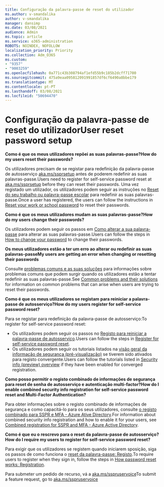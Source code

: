 ```yaml
---
title: Configuração da palavra-passe de reset do utilizador
ms.author: v-smandalika
author: v-smandalika
manager: dansimp
ms.date: 03/08/2021
audience: Admin
ms.topic: article
ms.service: o365-administration
ROBOTS: NOINDEX, NOFOLLOW
localization_priority: Priority
ms.collection: Adm_O365
ms.custom:
- "9357"
- "9003259"
ms.openlocfilehash: 0a771c43b308794af1efd55b9c185b2dcff71700
ms.sourcegitcommit: 475a9eaa095812091991857df6cf6490a8bbe179
ms.translationtype: MT
ms.contentlocale: pt-PT
ms.lasthandoff: 03/08/2021
ms.locfileid: "50694470"
---
```

# <a name="user-reset-password-setup"></a><span data-ttu-id="13427-102">Configuração da palavra-passe de reset do utilizador</span><span class="sxs-lookup"><span data-stu-id="13427-102">User reset password setup</span></span>

<span data-ttu-id="13427-103">**Como é que os meus utilizadores repõei as suas palavras-passe?**</span><span class="sxs-lookup"><span data-stu-id="13427-103">**How do my users reset their passwords?**</span></span>

<span data-ttu-id="13427-104">Os utilizadores precisam de se registar para redefinição da palavra-passe de autosserviço [aka.ms/ssprsetup](https://mysignins.microsoft.com/security-info) antes de poderem redefinir as suas palavras-passe.</span><span class="sxs-lookup"><span data-stu-id="13427-104">Users need to register for self-service password reset at [aka.ms/ssprsetup](https://mysignins.microsoft.com/security-info) before they can reset their passwords.</span></span> <span data-ttu-id="13427-105">Uma vez registado um utilizador, os utilizadores podem seguir as instruções no [Reset do seu trabalho ou palavra-passe escolar](https://docs.microsoft.com/azure/active-directory/user-help/active-directory-passwords-update-your-own-password) para redefinir as suas palavras-passe.</span><span class="sxs-lookup"><span data-stu-id="13427-105">Once a user has registered, the users can follow the instructions in [Reset your work or school password](https://docs.microsoft.com/azure/active-directory/user-help/active-directory-passwords-update-your-own-password) to reset their passwords.</span></span>

<span data-ttu-id="13427-106">**Como é que os meus utilizadores mudam as suas palavras-passe?**</span><span class="sxs-lookup"><span data-stu-id="13427-106">**How do my users change their passwords?**</span></span>

<span data-ttu-id="13427-107">Os utilizadores podem seguir os passos em [Como alterar a sua palavra-passe](https://docs.microsoft.com/azure/active-directory/user-help/active-directory-passwords-update-your-own-password) para alterar as suas palavras-passe.</span><span class="sxs-lookup"><span data-stu-id="13427-107">Users can follow the steps in [How to change your password](https://docs.microsoft.com/azure/active-directory/user-help/active-directory-passwords-update-your-own-password) to change their passwords.</span></span>

<span data-ttu-id="13427-108">**Os meus utilizadores estão a ter um erro ao alterar ou redefinir as suas palavras-passe**</span><span class="sxs-lookup"><span data-stu-id="13427-108">**My users are getting an error when changing or resetting their passwords**</span></span>

<span data-ttu-id="13427-109">Consulte [problemas comuns e as suas soluções](https://docs.microsoft.com/azure/active-directory/user-help/active-directory-passwords-update-your-own-password) para informações sobre problemas comuns que podem surgir quando os utilizadores estão a tentar redefinir as suas palavras-passe.</span><span class="sxs-lookup"><span data-stu-id="13427-109">See [Common problems and their solutions](https://docs.microsoft.com/azure/active-directory/user-help/active-directory-passwords-update-your-own-password) for information on common problems that can arise when users are trying to reset their passwords.</span></span>

<span data-ttu-id="13427-110">**Como é que os meus utilizadores se registam para reiniciar a palavra-passe de autosserviço?**</span><span class="sxs-lookup"><span data-stu-id="13427-110">**How do my users register for self-service password reset?**</span></span>

<span data-ttu-id="13427-111">Para se registar para redefinição da palavra-passe de autosserviço:</span><span class="sxs-lookup"><span data-stu-id="13427-111">To register for self-service password reset:</span></span>

- <span data-ttu-id="13427-112">Os utilizadores podem seguir os passos no [Registo para reiniciar a palavra-passe de autosserviço](https://docs.microsoft.com/azure/active-directory/user-help/active-directory-passwords-reset-register).</span><span class="sxs-lookup"><span data-stu-id="13427-112">Users can follow the steps in [Register for self-service password reset](https://docs.microsoft.com/azure/active-directory/user-help/active-directory-passwords-reset-register).</span></span>
- <span data-ttu-id="13427-113">Os utilizadores podem seguir os tutoriais listados na [visão geral da informação de segurança (pré-visualização)](https://docs.microsoft.com/azure/active-directory/user-help/security-info-setup-signin) se tiverem sido ativados para registo convergente.</span><span class="sxs-lookup"><span data-stu-id="13427-113">Users can follow the tutorials listed in [Security info (preview) overview](https://docs.microsoft.com/azure/active-directory/user-help/security-info-setup-signin) if they have been enabled for converged registration.</span></span>

<span data-ttu-id="13427-114">**Como posso permitir o registo combinado de informações de segurança para reset de senha de autosserviço e autenticação multi-factor?**</span><span class="sxs-lookup"><span data-stu-id="13427-114">**How do I enable combined security info registration for self-service password reset and Multi-Factor Authentication?**</span></span>

<span data-ttu-id="13427-115">Para obter informações sobre o registo combinado de informações de segurança e como capacitá-lo para os seus utilizadores, consulte [o registo combinado para SSPR e MFA - Azure Ative Directory](https://docs.microsoft.com/azure/active-directory/authentication/concept-registration-mfa-sspr-combined).</span><span class="sxs-lookup"><span data-stu-id="13427-115">For information about combined security info registration and how to enable it for your users, see [Combined registration for SSPR and MFA - Azure Active Directory](https://docs.microsoft.com/azure/active-directory/authentication/concept-registration-mfa-sspr-combined).</span></span>

<span data-ttu-id="13427-116">**Como é que eu o rescrevo para o reset da palavra-passe de autosserviço?**</span><span class="sxs-lookup"><span data-stu-id="13427-116">**How do I require my users to register for self-service password reset?**</span></span>

<span data-ttu-id="13427-117">Para exigir que os utilizadores se registem quando iniciarem sposição, siga os passos de como funciona o [reset da palavra-passe: Registo](https://docs.microsoft.com/azure/active-directory/authentication/concept-sspr-howitworks).</span><span class="sxs-lookup"><span data-stu-id="13427-117">To require users to register when they sign in, follow the steps in [How password reset works: Registration](https://docs.microsoft.com/azure/active-directory/authentication/concept-sspr-howitworks).</span></span>

<span data-ttu-id="13427-118">Para submeter um pedido de recurso, vá a [aka.ms/sspruservoice](https://feedback.azure.com/forums/169401-azure-active-directory/category/166251-self-service-password-reset)</span><span class="sxs-lookup"><span data-stu-id="13427-118">To submit a feature request, go to [aka.ms/sspruservoice](https://feedback.azure.com/forums/169401-azure-active-directory/category/166251-self-service-password-reset)</span></span>



 












